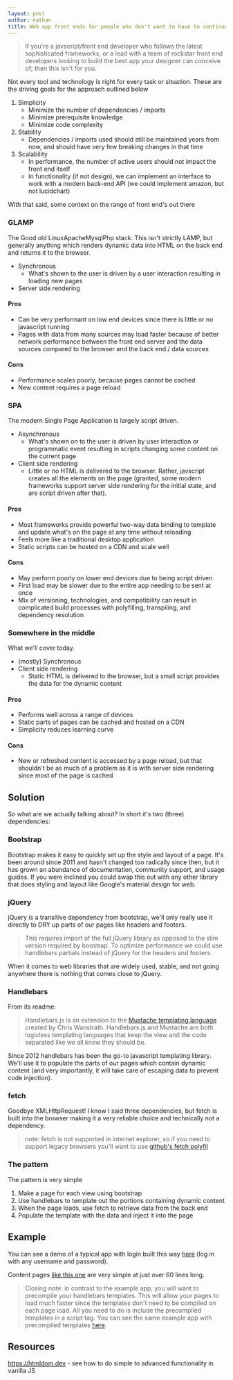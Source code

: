 ```yaml
---
layout: post
author: nathan
title: Web app front ends for people who don't want to have to continually re-learn front end
---
```


> If you're a javscript/front end developer who follows the latest sophisticated frameworks, or a lead with a team of rockstar front end developers looking to build the best app your designer can conceive of; then this isn't for you.

Not every tool and technology is right for every task or situation. These are the driving goals for the approach outlined below

1. Simplicity
	* Minimize the number of dependencies / imports
	* Minimize prerequisite knowledge
	* Minimize code complexity
2. Stability
	* Dependencies / imports used should still be maintained years from now, and should have very few breaking changes in that time
3. Scalability
	* In performance, the number of active users should not impact the front end itself
	* In functionality (if not design), we can implement an interface to work with a modern back-end API (we could implement amazon, but not lucidchart)

With that said, some context on the range of front end's out there

### GLAMP
The Good old LinuxApacheMysqlPhp stack. This isn't strictly LAMP, but generally anything which renders dynamic data into HTML on the back end and returns it to the browser.

* Synchronous
	* What's shown to the user is driven by a user interaction resulting in loading new pages 
* Server side rendering
#### Pros
* Can be very performant on low end devices since there is little or no javascript running
* Pages with data from many sources may load faster because of better network performance between the front end server and the data sources compared to the browser and the back end / data sources
#### Cons
* Performance scales poorly, because pages cannot be cached
* New content requires a page reload

### SPA
The modern Single Page Application is largely script driven. 

* Asynchronous 
	* What's shown on to the user is driven by user interaction or programmatic event resulting in scripts changing some content on the current page
* Client side rendering
	* Little or no HTML is delivered to the browser. Rather, javscript creates all the elements on the page (granted, some modern frameworks support server side rendering for the initial state, and are script driven after that).

#### Pros
* Most frameworks provide powerful two-way data binding to template and update what's on the page at any time without reloading
* Feels more like a traditional desktop application 
* Static scripts can be hosted on a CDN and scale well
#### Cons
* May perform poorly on lower end devices due to being script driven
* First load may be slower due to the entire app needing to be sent at once
* Mix of versioning, technologies, and compatibility can result in complicated build processes with polyfilling, transpiling, and dependency resolution

### Somewhere in the middle
What we'll cover today.
* (mostly) Synchronous
* Client side rendering
	* Static HTML is delivered to the browser, but a small script provides the data for the dynamic content
#### Pros
* Performs well across a range of devices
* Static parts of pages can be cached and hosted on a CDN
* Simplicity reduces learning curve
#### Cons
* New or refreshed content is accessed by a page reload, but that shouldn't be as much of a problem as it is with server side rendering since most of the page is cached

## Solution

So what are we actually talking about? In short it's two (three) dependencies:
### Bootstrap
Bootstrap makes it easy to quickly set up the style and layout of a page. It's been around since 2011 and hasn't changed too radically since then, but it has grown an abundance of documentation, community support, and usage guides. If you were inclined you could swap this out with any other library that does styling and layout like Google's material design for web. 
### jQuery 
jQuery is a transitive dependency from bootstrap, we'll only really use it directly to DRY up parts of our pages like headers and footers. 
> This requires import of the full jQuery library as opposed to the slim version required by boostrap. To optimize performance we could use handlebars partials instead of jQuery for the headers and footers.

When it comes to web libraries that are widely used, stable, and not going anywhere there is nothing that comes close to jQuery.
### Handlebars
From its readme:
> Handlebars.js is an extension to the [Mustache templating language](http://mustache.github.com/) created by Chris Wanstrath. Handlebars.js and Mustache are both logicless templating languages that keep the view and the code separated like we all know they should be.

Since 2012 handlebars has been the go-to javascript templating library. We'll use it to populate the parts of our pages which contain dynamic content (and very importantly, it will take care of escaping data to prevent code injection).
### fetch
Goodbye XMLHttpRequest! 
I know I said three dependencies, but fetch is built into the browser making it a very reliable choice and technically not a dependency.

> note: fetch is not supported in internet explorer, so if you need to support legacy browsers you'll want to use [github's fetch polyfil](https://github.com/github/fetch)

### The pattern

The pattern is very simple
1. Make a page for each view using bootstrap
2. Use handlebars to template out the portions containing dynamic content
3. When the page loads, use fetch to retrieve data from the back end
4. Populate the template with the data and inject it into the page

## Example

You can see a demo of a typical app with login built this way [here](https://kag0.github.io/handlestrap) (log in with any username and password).

Content pages [like this one](https://github.com/kag0/handlestrap/blob/master/whosits.html) are very simple at just over 60 lines long.

> Closing note: in contrast to the example app, you will want to precompile your handlebars templates. This will allow your pages to load much faster since the templates don't need to be compiled on each page load. All you need to do is include the precompiled templates in a script tag. You can see the same example app with precompiled templates [here](https://github.com/kag0/handlestrap/blob/precompile/whosits.html).

## Resources

https://htmldom.dev - see how to do simple to advanced functionality in vanilla JS
